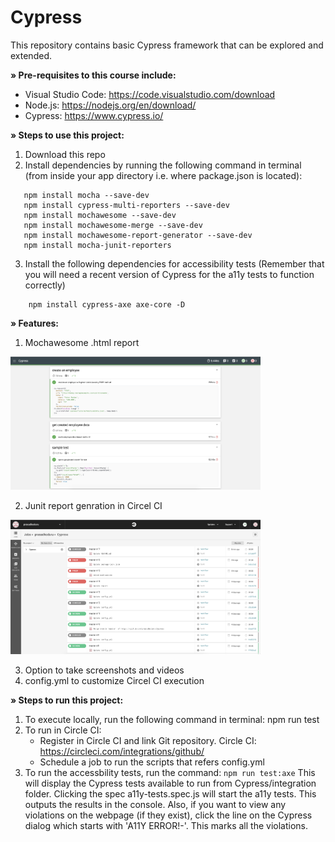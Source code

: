# Cypress
This repository contains basic Cypress framework that can be explored and extended.

**» Pre-requisites to this course include:**

- Visual Studio Code: https://code.visualstudio.com/download
- Node.js: https://nodejs.org/en/download/
- Cypress: https://www.cypress.io/

**» Steps to use this project:**

1. Download this repo
2. Install dependencies by running the following command in terminal (from inside your app directory i.e. where package.json is located):
```
   npm install mocha --save-dev  
   npm install cypress-multi-reporters --save-dev
   npm install mochawesome --save-dev 
   npm install mochawesome-merge --save-dev 
   npm install mochawesome-report-generator --save-dev
   npm install mocha-junit-reporters
```
3. Install the following dependencies for accessibility tests (Remember that you will need a recent version of Cypress for the a11y tests to function correctly)
```
    npm install cypress-axe axe-core -D
```
   
**» Features:**

1. Mochawesome .html report

<div align="left">
    <img src="/cypress/screenshots/MochawesomeReport.png" width="400px"</img> 
</div>

2. Junit report genration in Circel CI

<div align="left">
    <img src="/cypress/screenshots/CircelCI.png" width="400px"</img> 
</div>

3. Option to take screenshots and videos
4. config.yml to customize Circel CI execution 

**» Steps to run this project:**

1. To execute locally, run the following command in terminal: npm run test
2. To run in Circle CI:
   - Register in Circle CI and link Git repository. Circle CI: https://circleci.com/integrations/github/
   - Schedule a job to run the scripts that refers config.yml
3. To run the accessbility tests, run the command: `npm run test:axe`
This will display the Cypress tests available to run from Cypress/integration folder. Clicking the spec a11y-tests.spec.js will start the a11y tests. 
This outputs the results in the console. Also, if you want to view any violations on the webpage (if they exist), click the line on the Cypress dialog which starts with 'A11Y ERROR!-'. This marks all the violations. 
   
